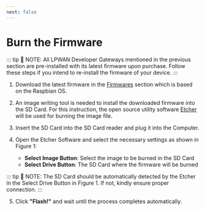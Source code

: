 ```yaml
---
next: false
---
```


# Burn the Firmware

::: tip 📝 NOTE:
 All LPWAN Developer Gateways mentioned in the previous section are pre-installed with its latest firmware upon purchase. Follow these steps if you intend to re-install the firmware of your device.
:::
1. Download the latest firmware in the [Firmwares](firmwares) section which is based on the Raspbian OS.

2. An image writing tool is needed to install the downloaded firmware into the SD Card. For this instruction, the open source utility software [Etcher](https://www.balena.io/etcher/) will be used for burning the image file.

3. Insert the SD Card into the SD Card reader and plug it into the Computer.

4. Open the Etcher Software and select the necessary settings as shown in Figure 1:
    * **Select Image Button**: Select the image to be burned in the SD Card
    * **Select Drive Button**: The SD Card where the firmware will be burned
 
 <!---
Feel free to change the description for Select Image and Select Drive buttons
-->

::: tip 📝 NOTE:
 The SD Card should be automatically detected by the Etcher in the Select Drive Button in Figure 1. If not, kindly ensure proper connection.
:::

<rk-img
  src="/assets/images/user-manual/developer-gateways/firmware-burning/firmwareburn.png"
  figure-number="1"
  caption="Balena Etcher Software"
/>

5. Click **"Flash!"** and wait until the process completes automatically.